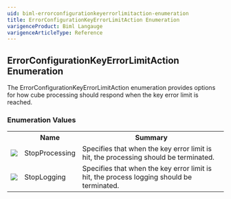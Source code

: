 ```yaml
---
uid: biml-errorconfigurationkeyerrorlimitaction-enumeration
title: ErrorConfigurationKeyErrorLimitAction Enumeration
varigenceProduct: Biml Langauge
varigenceArticleType: Reference
---
```


## ErrorConfigurationKeyErrorLimitAction Enumeration<div class="LanguageSummary"><div class ="SummaryItem">The ErrorConfigurationKeyErrorLimitAction enumeration provides options for how cube processing should respond when the key error limit is reached.</div></div><div class="EnumValueGroup">### Enumeration Values<table id="EnumValue" class="MemberList"><tbody><tr><th class="MemberTypeIconColumnHeader">&nbsp;</th><th class="MemberNameColumnHeader">Name</th><th class="MemberSummaryColumnHeader">Summary</th></tr><tr class="cd0"><td align="center" class="MemberTypeIcon"><img src="enumValue.png"></img></td><td class="MemberName">StopProcessing</td><td class="MemberSummary"><div class ="SummaryItem">Specifies that when the key error limit is hit, the processing should be terminated.</div></td></tr><tr class="cd1"><td align="center" class="MemberTypeIcon"><img src="enumValue.png"></img></td><td class="MemberName">StopLogging</td><td class="MemberSummary"><div class ="SummaryItem">Specifies that when the key error limit is hit, the process logging should be terminated.</div></td></tr></tbody></table></div>
